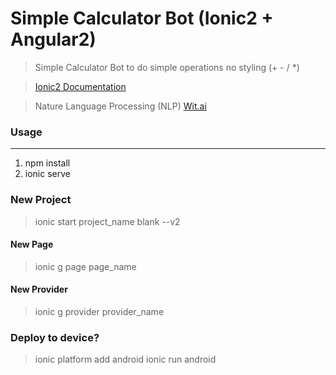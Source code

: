 # Simple Calculator Bot (Ionic2 + Angular2)

>Simple Calculator Bot to do simple operations no styling (+ - / *)

>[Ionic2 Documentation](https://ionicframework.com/docs/)

>Nature Language Processing (NLP) [Wit.ai](https://wit.ai/)

### Usage
---
1. npm install
2. ionic serve

### New Project 
>ionic start project_name blank --v2

#### New Page
>ionic g page page_name

#### New Provider
>ionic g provider provider_name

### Deploy to device?
>ionic platform add android
>ionic run android